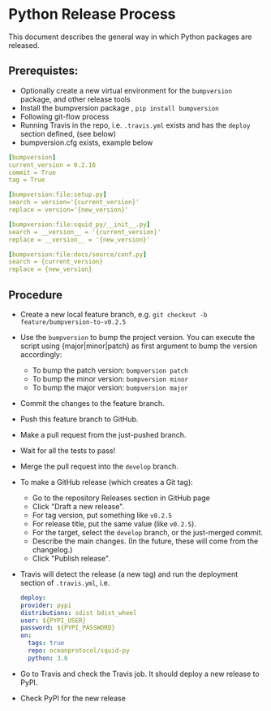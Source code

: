 # Python Release Process

This document describes the general way in which Python packages are released. 

## Prerequistes: 

- Optionally create a new virtual environment for the `bumpversion`  package, and other release tools
- Install the bumpversion package , `pip install bumpversion`
- Following git-flow process
- Running Travis in the repo, i.e. `.travis.yml` exists and has the `deploy` section defined, (see below)
- bumpversion.cfg exists, example below

```yaml
[bumpversion]
current_version = 0.2.16
commit = True
tag = True

[bumpversion:file:setup.py]
search = version='{current_version}'
replace = version='{new_version}'

[bumpversion:file:squid_py/__init__.py]
search = __version__ = '{current_version}'
replace = __version__ = '{new_version}'

[bumpversion:file:docs/source/conf.py]
search = {current_version}
replace = {new_version}
```



## Procedure

- Create a new local feature branch, e.g. `git checkout -b feature/bumpversion-to-v0.2.5`
- Use the `bumpversion` to bump the project version. You can execute the script using {major|minor|patch} as first argument to bump the version accordingly:
  - To bump the patch version: `bumpversion patch`
  - To bump the minor version: `bumpversion minor`
  - To bump the major version: `bumpversion major`
- Commit the changes to the feature branch.
- Push this feature branch to GitHub.
- Make a pull request from the just-pushed branch.
- Wait for all the tests to pass!
- Merge the pull request into the `develop` branch.
- To make a GitHub release (which creates a Git tag):
  - Go to the repository Releases section in GitHub page
  - Click "Draft a new release".
  - For tag version, put something like `v0.2.5`
  - For release title, put the same value (like `v0.2.5`).
  - For the target, select the `develop` branch, or the just-merged commit.
  - Describe the main changes. (In the future, these will come from the changelog.)
  - Click "Publish release".
- Travis will detect the release (a new tag) and run the deployment section of `.travis.yml`, i.e.

  ```yaml
  deploy:
  provider: pypi
  distributions: sdist bdist_wheel
  user: ${PYPI_USER}
  password: ${PYPI_PASSWORD}
  on:
    tags: true
    repo: oceanprotocol/squid-py
    python: 3.6
  ```

- Go to Travis and check the Travis job. It should deploy a new release to PyPI.
- Check PyPI for the new release
